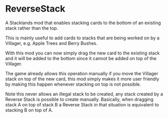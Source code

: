 # ReverseStack

A Stacklands mod that enables stacking cards to the bottom of an existing stack rather than the top.

This is mainly useful to add cards to stacks that are being worked on by a Villager, e.g. Apple Trees and Berry Bushes.

With this mod you can now simply drag the new card to the existing stack and it will be added to the bottom since it cannot be added
on top of the Villager.

The game already allows this operation manually if you move the Villager stack on top of the new card, this mod simply makes it
more user friendly by making this happen whenever stacking on top is not possible.

Note this never allows an illegal stack to be created, any stack created by a Reverse Stack is possible to create manually.
Basically, when dragging stack A on top of stack B a Reverse Stack in that situation is equivalent to stacking B on top of A.
